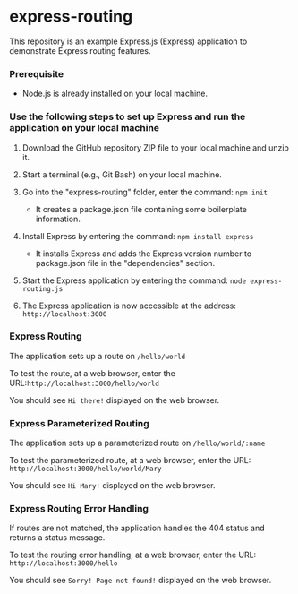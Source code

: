# express-routing

This repository is an example Express.js (Express) application to demonstrate Express routing features.

### Prerequisite
- Node.js is already installed on your local machine. 

### Use the following steps to set up Express and run the application on your local machine
1.	Download the GitHub repository ZIP file to your local machine and unzip it.

2. Start a terminal (e.g., Git Bash) on your local machine.

3.	Go into the "express-routing" folder, enter the command: `npm init` 

      * It creates a package.json file containing some boilerplate information.

4.	Install Express by entering the command: `npm install express` 

      * It installs Express and adds the Express version number to package.json file in the "dependencies" section.

5.	Start the Express application by entering the command: `node express-routing.js` 

6. The Express application is now accessible at the address: `http://localhost:3000`

### Express Routing

The application sets up a route on `/hello/world`

To test the route, at a web browser, enter the URL:`http://localhost:3000/hello/world`

You should see `Hi there!` displayed on the web browser.

### Express Parameterized Routing

The application sets up a parameterized route on `/hello/world/:name`

To test the parameterized route, at a web browser, enter the URL: `http://localhost:3000/hello/world/Mary`

You should see `Hi Mary!` displayed on the web browser.

### Express Routing Error Handling

If routes are not matched, the application handles the 404 status and returns a status message.

To test the routing error handling, at a web browser, enter the URL: `http://localhost:3000/hello`

You should see `Sorry! Page not found!` displayed on the web browser.
